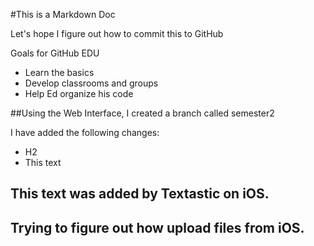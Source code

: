#This is a Markdown Doc

Let's hope I figure out how to commit this to GitHub

Goals for GitHub EDU
* Learn the basics
* Develop classrooms and groups
* Help Ed organize his code

##Using the Web Interface, I created a branch called semester2

I have added the following changes:
* H2
* This text

## This text was added by Textastic on iOS.

## Trying to figure out how upload files from iOS.
